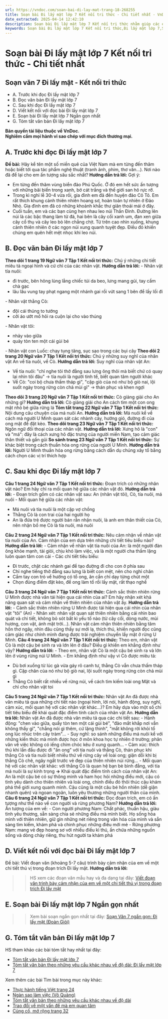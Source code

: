 ```yaml
---
url: https://vndoc.com/soan-bai-di-lay-mat-trang-18-268255
title: Soạn bài Đi lấy mật lớp 7 Kết nối tri thức - Chi tiết nhất - VnDoc.com
date_extracted: 2025-04-14 12:42:10
description: Soạn bài Đi lấy mật lớp 7 Kết nối tri thức nhằm giúp các em HS đạt kết quả tốt trong quá trình làm bài tập và học tập môn Ngữ văn lớp 7 sách Kết nối tri thức.
keywords: Soạn bài Đi lấy mật lớp 7 Kết nối tri thức,Đi lấy mật lớp 7,Soạn bài Đi lấy mật,Soạn văn 7 Đi lấy mật,Đi lấy mật Đoàn Giỏi,Soạn bài Đi lấy mật Đoàn Giỏi,Đi lấy mật trang 18,Soạn Ngữ văn 7 Đi lấy mật,Soạn bài Đi lấy mật lớp 7,Soạn Đi lấy mật lớp 7,Soạn văn Đi lấy mật,Soạn bài Đi lấy mật trang 18,soạn văn 7,ngữ văn 7,văn 7,soan van 7,soạn văn lớp 7,ngữ văn lớp 7,ngữ văn 7 tập 1,soạn ngữ văn 7
---
```


# Soạn bài Đi lấy mật lớp 7 Kết nối tri thức - Chi tiết nhất
## **Soạn văn 7 Đi lấy mật - Kết nối tri thức**
  * A. Trước khi đọc Đi lấy mật lớp 7
  * B. Đọc văn bản Đi lấy mật lớp 7
  * C. Sau khi đọc Đi lấy mật lớp 7
  * D. Viết kết nối với đọc bài Đi lấy mật lớp 7
  * E. Soạn bài Đi lấy mật lớp 7 Ngắn gọn nhất
  * G. Tóm tắt văn bản Đi lấy mật lớp 7

**Bản quyền tài liệu thuộc về VnDoc.  
Nghiêm cấm mọi hành vi sao chép với mục đích thương mại.**
## **A. Trước khi đọc Đi lấy mật lớp 7**
**Đề bài:** Hãy kể tên một số miền quê của Việt Nam mà em từng đến thăm hoặc biết tới qua tác phẩm nghệ thuật \(tranh ảnh, phim, thơ văn…\). Nơi nào đã để lại cho em ấn tượng sâu sắc nhất?
**Hướng dẫn trả lời:**
Gợi ý:
  * Em từng đến thăm vùng biển đảo Phú Quốc. Ở đó em hết sức ấn tượng với những bãi biển trong xanh, bờ cát trắng và thế giới san hô rực rỡ.
  * Trong kì nghỉ lễ 30-4 vừa rồi, gia đình em đã đến huyện đảo Cô Tô. Em rất thích khung cảnh thiên nhiên hoang sơ, hoàn toàn tự nhiên ở Đảo Nhỏ. Gia đình em đã có những khoảnh khắc thư giãn thoải mái ở đây.
  * Cuối tuần, em và các bạn cùng hẹn nhau leo núi Thần Đinh. Đường lên núi là các bậc thang làm từ đá, hai bên là cây cối xanh um, đan xen giữa cây cổ thụ và cây leo bò lên chẳng chịt. Từ trên cao nhìn xuống, khung cảnh thiên nhiên ở các ngọn núi xung quanh tuyệt đẹp. Điều đó khiến chúng em quên hết mệt nhọc khi leo núi.

## **B. Đọc văn bản Đi lấy mật lớp 7**
**Theo dõi 1 trang 19 Ngữ văn 7 Tập 1 Kết nối tri thức:** Chú ý những chi tiết miêu tả ngoại hình và cử chỉ của các nhân vật.
**Hướng dẫn trả lời:**
\- Nhân vật tía nuôi:
  * đi trước, bên hông lủng lẳng chiếc túi da beo, lưng mang gủi, tay cầm chà gạc
  * lâu lâu vung tay phạt ngang một nhánh gai rồi vứt sang 1 bên để lấy lối đi

\- Nhân vật thằng Cò:
  * đội cái thúng to tướng
  * cởi áo ướt mồ hôi ra cuộn lại cho vào thúng

\- Nhân vật tôi:
  * nhảy vào giữa
  * quảy tòn ten một cái gùi bé

\- Nhân vật con Luốc: chạy tung tăng, sục sạo trong các bụi cây
**Theo dõi 2 trang 20 Ngữ văn 7 Tập 1 Kết nối tri thức:** Chú ý những suy nghĩ của nhân vật An về tía nuôi, về Cò.
**Hướng dẫn trả lời:**
Suy nghĩ của nhân vật An:
  * Về tía nuôi: "chỉ nghe tôi thở đằng sau lưng ông thôi mà biết chứ có quay lại nhìn tôi đâu" → tía nuôi là người tinh tế, biết quan tâm người khác
  * Về Cò: "coi bộ chưa thấm tháp gì", "cặp giò của nó như bộ giò nai, lội suốt ngày trong rừng còn chả mùi gì" → thán phục và khen ngợi

**Theo dõi 3 trang 20 Ngữ văn 7 Tập 1 Kết nối tri thức:** Cò giảng giải cho An những gì?
**Hướng dẫn trả lời:**
Cò giảng giải cho An cách tìm một con ong mật nhỏ bé giữa rừng lá
**Tóm tắt trang 22 Ngữ văn 7 Tập 1 Kết nối tri thức:** Nội dung câu chuyện của má nuôi An.
**Hướng dẫn trả lời:**
Má nuôi kể về cách mà người U Minh quan sát các nhành cây, hướng gió, đường đi của ong mật để đặt kèo.
**Theo dõi trang 23 Ngữ văn 7 Tập 1 Kết nối tri thức:** Ngôn ngữ đối thoại của các nhân vật.
**Hướng dẫn trả lời:**
Xưng hô là "con" và "má": đây là cách xưng hô đặc trưng của người miền Nam, tạo cảm giác thân thiết và gần gũi
**So sánh trang 23 Ngữ văn 7 Tập 1 Kết nối tri thức:** Sự khác biệt trong cách thuần hóa ong rừng của người U Minh.
**Hướng dẫn trả lời:**
Người U Minh thuần hóa ong rừng bằng cách dẫn dụ chúng xây tổ bằng cách chọn các vị trí thích hợp
## **C. Sau khi đọc Đi lấy mật lớp 7**
**Câu 1 trang 24 Ngữ văn 7 Tập 1 Kết nối tri thức:** Đoạn trích có những nhân vật nào? Em hãy chỉ ra mối quan hệ giữa các nhân vật đó.
**Hướng dẫn trả lời:**
\- Đoạn trích gồm có các nhân vật sau: An \(nhân vật tôi\), Cò, tía nuôi, má nuôi
\- Mối quan hệ giữa các nhân vật:
  * Má nuôi và tía nuôi là một cặp vợ chồng
  * Thằng Cò là con trai của hai người họ
  * An là đứa trẻ được người bán rắn nhận nuôi, là anh em thân thiết của Cò, nên nhận bố mẹ Cò là tía nuôi, má nuôi

**Câu 2 trang 24 Ngữ văn 7 Tập 1 Kết nối tri thức:** Nêu cảm nhận về nhân vật tía nuôi của An. Cảm nhận của em dựa trên những chi tiết tiêu biểu nào?
**Hướng dẫn trả lời:**
\- Cảm nhận về nhân vật tía nuôi của An: là một người đàn ông khỏe mạnh, tài giỏi, chịu khó làm việc, và là một người cha thầm lặng luôn quan tâm con cái
\- Các chi tiết tiêu biểu:
  * Đi trước, chặt các nhánh gai để tạo đường đi cho con ở phía sau
  * Chỉ nghe tiếng thở đằng sau lưng là biết con mệt, nên cho nghỉ chân
  * Cầm tay con trỏ về hướng có tổ ong, ân cần chỉ dạy từng chút một
  * Chọn đúng điểm đặt kèo, để ong làm tổ rồi lấy mật, rất thạo nghề

**Câu 3 trang 24 Ngữ văn 7 Tập 1 Kết nối tri thức:** Cảnh sắc thiên nhiên rừng U Minh được nhà văn tái hiện qua cái nhìn của ai? Em hãy nhận xét khả năng quan sát và cảm nhận về thiên nhiên của nhân vật ấy.
**Hướng dẫn trả lời:**
\- Cảnh sắc thiên nhiên rừng U Minh được tái hiện qua cái nhìn của nhân vật "tôi" \(An\)
\- Nhân xét: nhân vật quan sát thiên nhiên bằng cái nhìn bao quát và chi tiết, không bỏ sót bất kì yếu tố nào \(từ cây cối, dòng nước, mùi hương, con vật, ánh mặt trời...\). Nhân vật cảm nhận thiên nhiên bằng tâm hồn thơ ngây, nhìn đâu cũng thấy sự mới lạ, thích thú, khiến người đọc cũng cảm giác như chính mình đang được trải nghiệm chuyến lấy mật ở rừng U Minh.
**Câu 4 trang 24 Ngữ văn 7 Tập 1 Kết nối tri thức:** Theo em, nhân vật Cò là một cậu bé sinh ra và lớn lên ở đâu? Điều gì khiến em khẳng định như vậy?
**Hướng dẫn trả lời:**
\- Theo em, nhân vật Cò là một cậu bé sinh ra và lớn lên ở vùng rừng núi U Minh.
\- Em khẳng định như vậy vì Cò được miêu tả:
  * Dù bơi xuồng từ lúc gà vừa gáy rõ canh tư, thằng Cò vẫn chưa thấm tháp gì. Cặp chân của nó như bộ giò nai, lội suốt ngày trong rừng còn chả mùi gì
  * Thằng Cò biết rất nhiều về rừng núi, về cách tìm kiếm loài ong Mật và chỉ cho nhân vật toi

**Câu 5 trang 24 Ngữ văn 7 Tập 1 Kết nối tri thức:** Nhân vật An đã được nhà văn miêu tả qua những chi tiết nào \(ngoại hình, lời nói, hành động, suy nghĩ, cảm xúc, mối quan hệ với các nhân vật khác…\)? Em hãy dựa vào một số chi tiết tiêu biểu để khái quát đặc điểm tính cách của nhân vật An.
**Hướng dẫn trả lời:**
Nhân vật An đã được nhà văn miêu tả qua các chi tiết sau:
\- Hành động: "chen vào giữa, quẩy tòn ten một cái gùi bé", "đảo mắt khắp nơi vẫn không thấy gì", "chẳng nói gì thêm, cứ lặng thinh", "mắt không rời khỏi tổ ong lúc nhúc trên cây tràm"...
\- Suy nghĩ: so sánh những điều má nuôi kể với những kiến thức mà mình được học ở môn khoa học tự nhiên ở trường; phân vân về việc không có iếng chim chóc kêu ở xung quanh...
\- Cảm xúc: thích thú khi lần đầu được đi "ăn ong" với tía nuôi và thằng Cò, thán phục khi thằng Cò và tía nuôi biết nhiều thứ về rừng cây về loài ong; giận dỗi khi bị thằng Cò chê, ngây ngất trước vẻ đẹp của thiên nhiên núi rừng...
\- Mối quan hệ với các nhân vật khác: với thằng Cò là quan hệ bạn bè bình đẳng, với tía má nuôi là sự kính trọng
**→** Khái quát đặc điểm tính cách của nhân vật An: An là một cậu bé có sự thông minh và ham học hỏi những điều mới, cậu có tình yêu dành cho thiên nhiên và loài ong, chính điều đó thôi thúc cậu khám phá thế giới xung quanh mình. Cậu cũng là một câu bé hồn nhiên \(dễ giận nhanh quên\) và ngoan ngoãn, luôn yêu thương những người thân của mình.
**Câu 6 trang 24 Ngữ văn 7 Tập 1 Kết nối tri thức:** Đọc đoạn trích, em có ấn tượng như thế nào về con người và rừng phương Nam?
**Hướng dẫn trả lời:**
Ấn tượng của em về:
\- Con người phương Nam: Chất phác, thuần hậu, giàu tình yêu thương, sẵn sàng chia sẻ những điều mà mình biết. Họ sống hòa mình với thiên nhiên, giữ gìn những nét riêng trong văn hóa của mình và sẵn sàng tìm kiếm, khám phá và chinh phục những điều mới mẻ
\- Rừng phương Nam: mang vẻ đẹp hoang sơ với nhiều điều kì thú, ẩn chứa những nguồn sống và dòng chảy riêng, thu hút người ta khám phá
## **D. Viết kết nối với đọc bài Đi lấy mật lớp 7**
Đề bài: Viết đoạn văn \(khoảng 5-7 câu\) trình bày cảm nhận của em về một chi tiết thú vị trong đoạn trích Đi lấy mật.
**Hướng dẫn trả lời:**
>> HS xem các đoạn văn mẫu hay và đa dạng tại đây: [Viết đoạn văn trình bày cảm nhận của em về một chi tiết thú vị trong đoạn trích Đi lấy mật](<https://vndoc.com/cam-nhan-cua-em-ve-mot-chi-tiet-thu-vi-trong-doan-trich-di-lay-mat-272263>)
## **E. Soạn bài Đi lấy mật lớp 7 Ngắn gọn nhất**
>> Xem bài soạn ngắn gọn nhất tại đây: [Soạn Văn 7 ngắn gọn: Đi lấy mật \(Đoàn Giỏi\)](<https://vndoc.com/soan-bai-di-lay-mat-ngan-gon-268279>)
## **G. Tóm tắt văn bản Đi lấy mật lớp 7**
HS tham khảo các bài tóm tắt hay nhất tại đây:
  * [Tóm tắt văn bản Đi lấy mật lớp 7](<https://vndoc.com/tom-tat-van-ban-di-lay-mat-304760>)
  * [Tóm tắt văn bản theo những yêu cầu khác nhau về độ dài: Đi lấy mật lớp 7](<https://vndoc.com/tom-tat-van-ban-theo-nhung-yeu-cau-khac-nhau-ve-do-dai-di-lay-mat-272570>)

Xem thêm các bài Tìm bài trong mục này khác:
  * [Thực hành tiếng Việt trang 24](</soan-bai-thuc-hanh-tieng-viet-trang-24-25-268312>)
  * [Ngàn sao làm việc \(Võ Quảng\)](</soan-bai-ngan-sao-lam-viec-trang-25-268318>)
  * [Tóm tắt văn bản theo những yêu cầu khác nhau về độ dài](</soan-bai-tom-tat-van-ban-theo-nhung-yeu-cau-khac-nhau-ve-do-dai-trang-27-268337>)
  * [Trao đổi về một vấn đề mà em quan tâm](<https://vndoc.com/soan-bai-trao-doi-ve-mot-van-de-ma-em-quan-tam-trang-30-268344>)
  * [Củng cố, mở rộng trang 32](</soan-bai-cung-co-mo-rong-trang-32-33-268357>)


